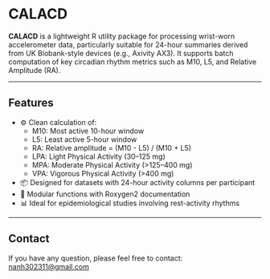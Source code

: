 # CALACD

**CALACD** is a lightweight R utility package for processing wrist-worn accelerometer data, particularly suitable for 24-hour summaries derived from UK Biobank-style devices (e.g., Axivity AX3). It supports batch computation of key circadian rhythm metrics such as M10, L5, and Relative Amplitude (RA).

---

## Features

- ⚙️ Clean calculation of:
  - M10: Most active 10-hour window
  - L5: Least active 5-hour window
  - RA: Relative amplitude = (M10 - L5) / (M10 + L5)
  - LPA: Light Physical Activity (30–125 mg)
  - MPA: Moderate Physical Activity (>125–400 mg)
  - VPA: Vigorous Physical Activity (>400 mg)
- 📦 Designed for datasets with 24-hour activity columns per participant
- 🧩 Modular functions with Roxygen2 documentation
- 📊 Ideal for epidemiological studies involving rest-activity rhythms

---

## Contact
If you have any question, please feel free to contact:  
nanh302311@gmail.com
